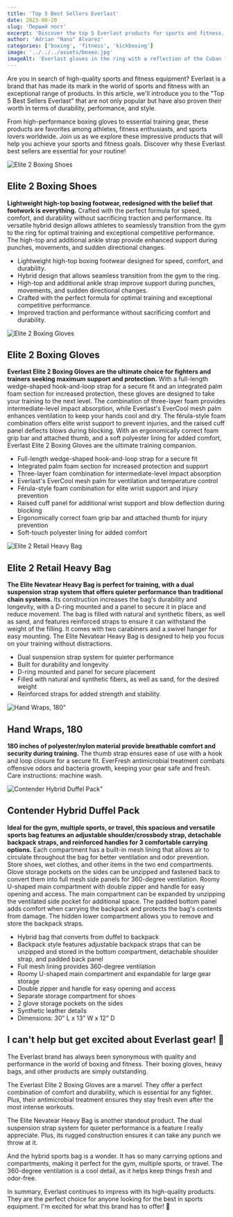 ```yaml
---
title: 'Top 5 Best Sellers Everlast'
date: 2023-06-20
slug: 'Перший пост'
excerpt: 'Discover the top 5 Everlast products for sports and fitness. Equip yourself with the best in boxing gloves, accessories, and more'
author: 'Adrian "Nano" Alvarez'
categories: ['boxing', 'fitness', 'kickboxing']
image: '../../../assets/boxeo.jpg'
imageAlt: 'Everlast gloves in the ring with a reflection of the Cuban flag'
---
```


Are you in search of high-quality sports and fitness equipment? Everlast is a brand that has made its mark in the world of sports and fitness with an exceptional range of products. In this article, we'll introduce you to the "Top 5 Best Sellers Everlast" that are not only popular but have also proven their worth in terms of durability, performance, and style.

From high-performance boxing gloves to essential training gear, these products are favorites among athletes, fitness enthusiasts, and sports lovers worldwide. Join us as we explore these impressive products that will help you achieve your sports and fitness goals. Discover why these Everlast best sellers are essential for your routine!

![Elite 2 Boxing Shoes](https://www.everlast.com/media/catalog/product/cache/d3a47dbc718700cd4253aa3639f28a90/e/l/eliteshoes_blackgold_1_9.jpg)

## Elite 2 Boxing Shoes

**Lightweight high-top boxing footwear, redesigned with the belief that footwork is everything.** Crafted with the perfect formula for speed, comfort, and durability without sacrificing traction and performance. Its versatile hybrid design allows athletes to seamlessly transition from the gym to the ring for optimal training and exceptional competitive performance. The high-top and additional ankle strap provide enhanced support during punches, movements, and sudden directional changes.

- Lightweight high-top boxing footwear designed for speed, comfort, and durability.
- Hybrid design that allows seamless transition from the gym to the ring.
- High-top and additional ankle strap improve support during punches, movements, and sudden directional changes.
- Crafted with the perfect formula for optimal training and exceptional competitive performance.
- Improved traction and performance without sacrificing comfort and durability.

![Elite 2 Boxing Gloves](https://www.everlast.com/media/catalog/product/cache/d3a47dbc718700cd4253aa3639f28a90/e/l/elite_black_pdp.jpg)

## Elite 2 Boxing Gloves

**Everlast Elite 2 Boxing Gloves are the ultimate choice for fighters and trainers seeking maximum support and protection.** With a full-length wedge-shaped hook-and-loop strap for a secure fit and an integrated palm foam section for increased protection, these gloves are designed to take your training to the next level. The combination of three-layer foam provides intermediate-level impact absorption, while Everlast's EverCool mesh palm enhances ventilation to keep your hands cool and dry. The férula-style foam combination offers elite wrist support to prevent injuries, and the raised cuff panel deflects blows during blocking. With an ergonomically correct foam grip bar and attached thumb, and a soft polyester lining for added comfort, Everlast Elite 2 Boxing Gloves are the ultimate training companion.

- Full-length wedge-shaped hook-and-loop strap for a secure fit
- Integrated palm foam section for increased protection and support
- Three-layer foam combination for intermediate-level impact absorption
- Everlast's EverCool mesh palm for ventilation and temperature control
- Férula-style foam combination for elite wrist support and injury prevention
- Raised cuff panel for additional wrist support and blow deflection during blocking
- Ergonomically correct foam grip bar and attached thumb for injury prevention
- Soft-touch polyester lining for added comfort

![Elite 2 Retail Heavy Bag](https://www.everlast.com/media/catalog/product/cache/d3a47dbc718700cd4253aa3639f28a90/e/l/elite2_heavybag_black_gold_1.jpg)

## Elite 2 Retail Heavy Bag

**The Elite Nevatear Heavy Bag is perfect for training, with a dual suspension strap system that offers quieter performance than traditional chain systems.** Its construction increases the bag's durability and longevity, with a D-ring mounted and a panel to secure it in place and reduce movement. The bag is filled with natural and synthetic fibers, as well as sand, and features reinforced straps to ensure it can withstand the weight of the filling. It comes with two carabiners and a swivel hanger for easy mounting. The Elite Nevatear Heavy Bag is designed to help you focus on your training without distractions.

- Dual suspension strap system for quieter performance
- Built for durability and longevity
- D-ring mounted and panel for secure placement
- Filled with natural and synthetic fibers, as well as sand, for the desired weight
- Reinforced straps for added strength and stability.

![Hand Wraps, 180"](https://www.everlast.com/media/catalog/product/cache/d3a47dbc718700cd4253aa3639f28a90/4/4/4456gu_1.jpg)

## Hand Wraps, 180

**180 inches of polyester/nylon material provide breathable comfort and security during training.** The thumb strap ensures ease of use with a hook and loop closure for a secure fit. EverFresh antimicrobial treatment combats offensive odors and bacteria growth, keeping your gear safe and fresh. Care instructions: machine wash.

![Contender Hybrid Duffel Pack"](https://www.everlast.com/media/catalog/product/cache/d3a47dbc718700cd4253aa3639f28a90/_/s/_s8a3548.jpg)

## Contender Hybrid Duffel Pack

**Ideal for the gym, multiple sports, or travel, this spacious and versatile sports bag features an adjustable shoulder/crossbody strap, detachable backpack straps, and reinforced handles for 3 comfortable carrying options.** Each compartment has a built-in mesh lining that allows air to circulate throughout the bag for better ventilation and odor prevention. Store shoes, wet clothes, and other items in the two end compartments. Glove storage pockets on the sides can be unzipped and fastened back to convert them into full mesh side panels for 360-degree ventilation. Roomy U-shaped main compartment with double zipper and handle for easy opening and access. The main compartment can be expanded by unzipping the ventilated side pocket for additional space. The padded bottom panel adds comfort when carrying the backpack and protects the bag's contents from damage. The hidden lower compartment allows you to remove and store the backpack straps.

- Hybrid bag that converts from duffel to backpack
- Backpack style features adjustable backpack straps that can be unzipped and stored in the bottom compartment, detachable shoulder strap, and padded back panel
- Full mesh lining provides 360-degree ventilation
- Roomy U-shaped main compartment and expandable for large gear storage
- Double zipper and handle for easy opening and access
- Separate storage compartment for shoes
- 2 glove storage pockets on the sides
- Synthetic leather details
- Dimensions: 30” L x 13” W x 12” D

## I can't help but get excited about Everlast gear! 🥊

The Everlast brand has always been synonymous with quality and performance in the world of boxing and fitness. Their boxing gloves, heavy bags, and other products are simply outstanding.

The Everlast Elite 2 Boxing Gloves are a marvel. They offer a perfect combination of comfort and durability, which is essential for any fighter. Plus, their antimicrobial treatment ensures they stay fresh even after the most intense workouts.

The Elite Nevatear Heavy Bag is another standout product. The dual suspension strap system for quieter performance is a feature I really appreciate. Plus, its rugged construction ensures it can take any punch we throw at it.

And the hybrid sports bag is a wonder. It has so many carrying options and compartments, making it perfect for the gym, multiple sports, or travel. The 360-degree ventilation is a cool detail, as it helps keep things fresh and odor-free.

In summary, Everlast continues to impress with its high-quality products. They are the perfect choice for anyone looking for the best in sports equipment. I'm excited for what this brand has to offer! 💪
